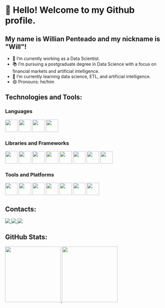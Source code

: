 # 👋 Hello! Welcome to my Github profile.
## My name is Willian Penteado and my nickname is "Will"!

<!--
**Willian-P/Willian-P** is a ✨ _special_ ✨ repository because its `README.md` (this file) appears on your GitHub profile.

Here are some ideas to get you started:

- 🔭 I’m currently working on ...
- 🌱 I’m currently learning ...
- 👯 I’m looking to collaborate on ...
- 🤔 I’m looking for help with ...
- 💬 Ask me about ...
- 📫 How to reach me: ...
- 😄 Pronouns: ...
- ⚡ Fun fact: ...
-->
- 🔭 I’m currently working as a Data Scientist.
- 📚 I’m pursuing a postgraduate degree in Data Science with a focus on financial markets and artificial intelligence.
- 🌱 I’m currently learning data science, ETL, and artificial intelligence.
- 😄 Pronouns: he/him

## Technologies and Tools:

### Languages
<p>
  <img loading="lazy" src="https://cdn.jsdelivr.net/gh/devicons/devicon@latest/icons/python/python-original.svg" width="40" height="40"/>
  <img loading="lazy" src="https://cdn.jsdelivr.net/gh/devicons/devicon@latest/icons/typescript/typescript-original.svg" width="40" height="40"/>
  <img loading="lazy" src="https://cdn.jsdelivr.net/gh/devicons/devicon@latest/icons/javascript/javascript-original.svg" width="40" height="40"/>
  <img loading="lazy" src="https://cdn.jsdelivr.net/gh/devicons/devicon@latest/icons/cplusplus/cplusplus-original.svg" width="40" height="40"/>
</p>

### Libraries and Frameworks
<p>
  <img loading="lazy" src="https://cdn.jsdelivr.net/gh/devicons/devicon@latest/icons/pandas/pandas-original.svg" width="40" height="40"/>
  <img loading="lazy" src="https://cdn.jsdelivr.net/gh/devicons/devicon@latest/icons/numpy/numpy-original.svg" width="40" height="40"/>
  <img loading="lazy" src="https://cdn.jsdelivr.net/gh/devicons/devicon@latest/icons/matplotlib/matplotlib-original.svg" width="40" height="40"/>
  <img loading="lazy" src="https://cdn.jsdelivr.net/gh/devicons/devicon@latest/icons/flask/flask-original.svg" width="40" height="40"/>
  <img loading="lazy" src="https://cdn.jsdelivr.net/gh/devicons/devicon@latest/icons/react/react-original.svg" width="40" height="40"/>
  <img loading="lazy" src="https://cdn.jsdelivr.net/gh/devicons/devicon@latest/icons/sqlalchemy/sqlalchemy-original.svg" width="40" height="40"/>
  <img loading="lazy" src="https://cdn.jsdelivr.net/gh/devicons/devicon@latest/icons/scikitlearn/scikitlearn-original.svg" width="40" height="40"/>
  <img loading="lazy" src="https://cdn.jsdelivr.net/gh/devicons/devicon@latest/icons/pytorch/pytorch-original.svg" width="40" height="40"/>
</p>

### Tools and Platforms
<p>
  <img loading="lazy" src="https://cdn.jsdelivr.net/gh/devicons/devicon@latest/icons/apacheairflow/apacheairflow-original.svg" width="40" height="40"/>
  <img loading="lazy" src="https://cdn.jsdelivr.net/gh/devicons/devicon@latest/icons/jupyter/jupyter-original-wordmark.svg" width="40" height="40"/>
  <img loading="lazy" src="https://cdn.jsdelivr.net/gh/devicons/devicon@latest/icons/docker/docker-original.svg" width="40" height="40"/>
  <img loading="lazy" src="https://cdn.jsdelivr.net/gh/devicons/devicon/icons/git/git-original.svg" width="40" height="40"/>
  <img loading="lazy" src="https://cdn.jsdelivr.net/gh/devicons/devicon@latest/icons/vscode/vscode-original.svg" width="40" height="40"/>
  <img loading="lazy" src="https://cdn.jsdelivr.net/gh/devicons/devicon@latest/icons/postgresql/postgresql-original.svg" width="40" height="40"/>
  <img loading="lazy" src="https://cdn.jsdelivr.net/gh/devicons/devicon@latest/icons/linux/linux-original.svg" width="40" height="40"/>
</p>
  
## Contacts:
<div>
<a href="https://instagram.com/willian_penteado5" target="_blank"><img loading="lazy" src="https://img.shields.io/badge/-Instagram-%23E4405F?style=for-the-badge&logo=instagram&logoColor=white" target="_blank">
</a>
<a href = "mailto:willianpenteado5@gmail.com"><img loading="lazy" src="https://img.shields.io/badge/Gmail-D14836?style=for-the-badge&logo=gmail&logoColor=white" target="_blank">
</a>
<a href="www.linkedin.com/in/willian-penteado" target="_blank"><img loading="lazy" src="https://img.shields.io/badge/-LinkedIn-%230077B5?style=for-the-badge&logo=linkedin&logoColor=white" target="_blank"></a>   
</div>

## GitHub Stats:
<div>
<a href="https://github.com/Willian-P">
<img loading="lazy" height="180em" src="https://github-readme-stats.vercel.app/api/top-langs/?username=Willian-P&layout=compact&langs_count=7&theme=dracula"/>
<img loading="lazy" height="180em" src="https://github-readme-stats.vercel.app/api?username=Willian-P&show_icons=true&theme=dracula&include_all_commits=true&count_private=true"/>
</div>
<!--
![Snake animation](https://github.com/Willian-P/Willian-P/blob/output/github-contribution-grid-snake.svg)
-->
